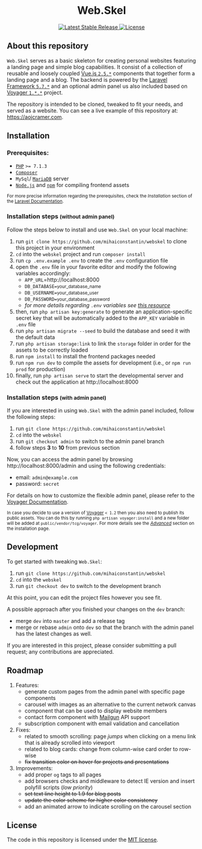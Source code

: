 <h1 align="center">Web.Skel</h1>

<p align="center">
    <a href="https://github.com/mihaiconstantin/webskel/releases/latest">
        <img src="https://img.shields.io/badge/stable-v0.1.*-blue.svg?style=flat-square" alt="Latest Stable Release">
    </a>	
    <a href="https://opensource.org/licenses/MIT">
        <img src="https://img.shields.io/badge/license-MIT-yellow.svg?style=flat-square" alt="License">
    </a>
</p>

## About this repository

`Web.Skel` serves as a basic skeleton for creating personal websites featuring a landing page and simple blog capabilities. It consist of a collection of reusable and loosely coupled [Vue.js `2.5.*`](https://github.com/vuejs/vue) components that together form a landing page and a blog. The backend is powered by the [Laravel Framework `5.7.*`](https://laravel.com/docs/5.7) and an optional admin panel us also included based on [Voyager `1.*.*`](https://github.com/the-control-group/voyager) project.

The repository is intended to be cloned, tweaked to fit your needs, and served as a website. You can see a live example of this repository at: https://aojcramer.com.

## Installation

### Prerequisites:

- [`PHP`](http://php.net/downloads.php) `>= 7.1.3`
- [`Composer`](https://getcomposer.org/doc/00-intro.md)
- `MySql`/ [`MariaDB`](https://downloads.mariadb.org) server
- [`Node.js`](https://nodejs.org) and [`npm`](https://www.npmjs.com) for compiling frontend assets

<small>For more precise information regarding the prerequisites, check the *Installation* section of the [Laravel Documentation](https://laravel.com/docs/5.7).</small>

### Installation steps <small>(without admin panel)</small>

Follow the steps below to install and use `Web.Skel` on your local machine:

1. run `git clone https://github.com/mihaiconstantin/webskel` to clone this project in your environment
2. `cd` into the `webskel` project and run `composer install`
3. run `cp .env.example .env` to create the `.env` configuration file
4. open the `.env` file in your favorite editor and modify the following variables accordingly:
    - `APP_URL`=http://localhost:8000
    - `DB_DATABASE=`<small>your_database_name</small>
    - `DB_USERNAME=`<small>your_database_user</small>
    - `DB_PASSWORD=`<small>your_database_password</small>
    - *for more details regarding `.env` variables see [this resource](https://laravel.com/docs/5.5/configuration#environment-configuration)*
5. then, run `php artisan key:generate` to generate an application-specific secret key that will be automatically added to the `APP_KEY` variable in `.env` file
6. run `php artisan migrate --seed` to build the database and seed it with the default data
7. run `php artisan storage:link` to link the `storage` folder in order for the assets to be correctly loaded
8. run `npm install` to install the frontend packages needed
9. run `npm run dev` to compile the assets for development (i.e., or `npm run prod` for production)
10. finally, run `php artisan serve` to start the developmental server and check out the application at http://localhost:8000

### Installation steps <small>(with admin panel)</small>

If you are interested in using `Web.Skel` with the admin panel included, follow the following steps:

1. run `git clone https://github.com/mihaiconstantin/webskel`
2. `cd` into the `webskel`
3. run `git checkout admin` to switch to the admin panel branch
4. follow steps **3** to **10** from previous section

Now, you can access the admin panel by browsing http://localhost:8000/admin and using the following credentials:

- email: `admin@example.com`
- password: `secret`

For details on how to customize the flexible admin panel, please refer to the [Voyager Documentation](https://docs.laravelvoyager.com).

<small>In case you decide to use a version of [Voyager](https://github.com/the-control-group/voyager) `< 1.2` then you also need to publish its public assets. You can do this by running `php artisan voyager:install` and a new folder will be added at `public/vendor/tcg/voyager`. For more details see the [*Advanced*](https://docs.laravelvoyager.com/v/1.1/getting-started/installation#advanced) section on the installation page.</small>

## Development

To get started with tweaking `Web.Skel`:

1. run `git clone https://github.com/mihaiconstantin/webskel`
2. `cd` into the `webskel`
3. run `git checkout dev` to switch to the development branch

At this point, you can edit the project files however you see fit.

A possible approach after you finished your changes on the `dev` branch: 

- merge `dev` into `master` and add a release tag
- merge or rebase `admin` onto `dev` so that the branch with the admin panel has the latest changes as well.

If you are interested in this project, please consider submitting a pull request; any contributions are appreciated.

## Roadmap

1. Features: 
    - generate custom pages from the admin panel with specific page components
    - carousel with images as an alternative to the current network canvas
    - component that can be used to display website members
    - contact form component with [Mailgun](https://www.mailgun.com/) API support
    - subscription component with email validation and cancellation
2. Fixes:
   - related to smooth scrolling: page *jumps* when clicking on a menu link that is already scrolled into viewport
   - related to blog cards: change from column-wise card order to row-wise
   - ~~fix transition color on hover for projects and presentations~~
3. Improvements:
   - add proper `og` tags to all pages
   - add browsers checks and middleware to detect IE version and insert polyfill scripts (*low priority*)
   - ~~set text line height to 1.9 for blog posts~~
   - ~~update the color scheme for higher color consistency~~
   - add an animated arrow to indicate scrolling on the carousel section

## License

The code in this repository is licensed under the [MIT license](https://opensource.org/licenses/MIT).
